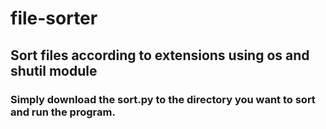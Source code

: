 # file-sorter

## Sort files according to extensions using os and shutil module

### Simply download the sort.py to the directory you want to sort and run the program.
